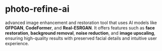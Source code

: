 # photo-refine-ai
 advanced image enhancement and restoration tool that uses AI models like **GFPGAN**, **CodeFormer**, and **Real-ESRGAN**. It offers features such as **face restoration**, **background removal**, **noise reduction**, and **image upscaling**, ensuring high-quality results with preserved facial details and intuitive user experience.
